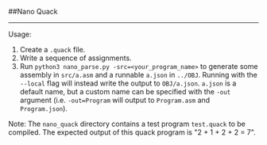 ##Nano Quack
___


Usage: 
1. Create a `.quack` file.
2. Write a sequence of assignments. 
3. Run `python3 nano_parse.py -src=<your_program_name>` to generate some assembly in `src/a.asm` and a runnable `a.json` 
   in `../OBJ`. Running with the `--local` flag will instead write the output to 
   `OBJ/a.json`. `a.json` is a default name, but a custom name can be specified with the `-out`
   argument (i.e. `-out=Program` will output to `Program.asm` and `Program.json`).


Note: The `nano_quack` directory contains a test program `test.quack` to be compiled. The expected output of this quack
program is "2 + 1 + 2 + 2 = 7".